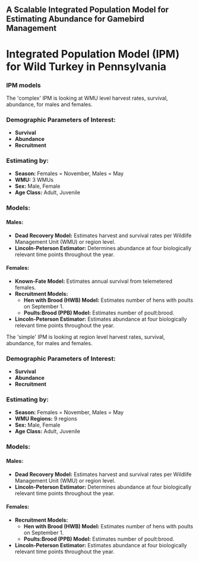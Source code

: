 ## A Scalable Integrated Population Model for Estimating Abundance for Gamebird Management
# Integrated Population Model (IPM) for Wild Turkey in Pennsylvania

### IPM models

The 'complex' IPM is looking at WMU level harvest rates, survival, abundance, for males and females.

### Demographic Parameters of Interest:
- **Survival**
- **Abundance**
- **Recruitment**

### Estimating by:
- **Season:** Females = November, Males = May
- **WMU:** 3 WMUs
- **Sex:** Male, Female
- **Age Class:** Adult, Juvenile

### Models:

#### Males:
- **Dead Recovery Model:** Estimates harvest and survival rates per Wildlife Management Unit (WMU) or region level.
- **Lincoln-Peterson Estimator:** Determines abundance at four biologically relevant time points throughout the year.

#### Females:
- **Known-Fate Model:** Estimates annual survival from telemetered females.
- **Recruitment Models:**
  - **Hen with Brood (HWB) Model:** Estimates number of hens with poults on September 1.
  - **Poults:Brood (PPB) Model:** Estimates number of poult:brood.
- **Lincoln-Peterson Estimator:** Estimates abundance at four biologically relevant time points throughout the year.


The 'simple' IPM is looking at region level harvest rates, survival, abundance, for males and females. 

### Demographic Parameters of Interest:
- **Survival**
- **Abundance**
- **Recruitment**

### Estimating by:
- **Season:** Females = November, Males = May
- **WMU Regions:** 9 regions
- **Sex:** Male, Female
- **Age Class:** Adult, Juvenile

### Models:

#### Males:
- **Dead Recovery Model:** Estimates harvest and survival rates per Wildlife Management Unit (WMU) or region level.
- **Lincoln-Peterson Estimator:** Determines abundance at four biologically relevant time points throughout the year.

#### Females:
- **Recruitment Models:**
  - **Hen with Brood (HWB) Model:** Estimates number of hens with poults on September 1.
  - **Poults:Brood (PPB) Model:** Estimates number of poult:brood.
- **Lincoln-Peterson Estimator:** Estimates abundance at four biologically relevant time points throughout the year.